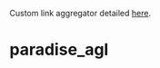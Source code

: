 Custom link aggregator detailed [here](https://dev.to/dev01d/diy-linktr-ee-with-next-js-2fdh).
# paradise_agl
